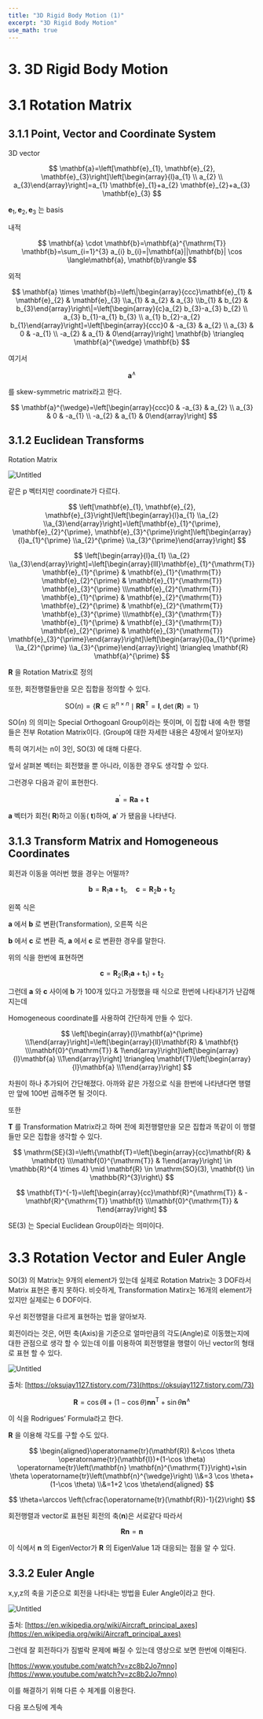 ```yaml
---
title: "3D Rigid Body Motion (1)"
excerpt: "3D Rigid Body Motion"
use_math: true
---
```


# 3. 3D Rigid Body Motion

# 3.1 Rotation Matrix

## 3.1.1 Point, Vector and Coordinate System

3D vector



$$
\mathbf{a}=\left[\mathbf{e}_{1}, \mathbf{e}_{2}, \mathbf{e}_{3}\right]\left[\begin{array}{l}a_{1} \\ a_{2} \\ a_{3}\end{array}\right]=a_{1} \mathbf{e}_{1}+a_{2} \mathbf{e}_{2}+a_{3} \mathbf{e}_{3} 
$$
 





$\mathbf{e}_{1}, \mathbf{e}_{2}, \mathbf{e}_{3}$ 는 basis

내적



$$
\mathbf{a} \cdot \mathbf{b}=\mathbf{a}^{\mathrm{T}} \mathbf{b}=\sum_{i=1}^{3} a_{i} b_{i}=|\mathbf{a}||\mathbf{b}| \cos \langle\mathbf{a}, \mathbf{b}\rangle
$$
 


외적



$$
\mathbf{a} \times \mathbf{b}=\left\|\begin{array}{ccc}\mathbf{e}_{1} & \mathbf{e}_{2} & \mathbf{e}_{3} \\a_{1} & a_{2} & a_{3} \\b_{1} & b_{2} & b_{3}\end{array}\right\|=\left[\begin{array}{c}a_{2} b_{3}-a_{3} b_{2} \\ a_{3} b_{1}-a_{1} b_{3} \\ a_{1} b_{2}-a_{2} b_{1}\end{array}\right]=\left[\begin{array}{ccc}0 & -a_{3} & a_{2} \\ a_{3} & 0 & -a_{1} \\ -a_{2} & a_{1} & 0\end{array}\right] \mathbf{b} \triangleq \mathbf{a}^{\wedge} \mathbf{b}
$$
 


여기서 

$$
\mathbf{a}^{\wedge}
$$
 
를 skew-symmetric matrix라고 한다.



$$
\mathbf{a}^{\wedge}=\left[\begin{array}{ccc}0 & -a_{3} & a_{2} \\ a_{3} & 0 & -a_{1} \\ -a_{2} & a_{1} & 0\end{array}\right]
$$
 


## 3.1.2 Euclidean Transforms

Rotation Matrix

![Untitled](/assets/images/3D_Rigid_Body_Motion/Untitled.png)

같은 p 벡터지만 coordinate가 다르다.



$$
\left[\mathbf{e}_{1}, \mathbf{e}_{2}, \mathbf{e}_{3}\right]\left[\begin{array}{l}a_{1} \\a_{2} \\a_{3}\end{array}\right]=\left[\mathbf{e}_{1}^{\prime}, \mathbf{e}_{2}^{\prime}, \mathbf{e}_{3}^{\prime}\right]\left[\begin{array}{l}a_{1}^{\prime} \\a_{2}^{\prime} \\a_{3}^{\prime}\end{array}\right]
$$
 




$$
\left[\begin{array}{l}a_{1} \\a_{2} \\a_{3}\end{array}\right]=\left[\begin{array}{lll}\mathbf{e}_{1}^{\mathrm{T}} \mathbf{e}_{1}^{\prime} & \mathbf{e}_{1}^{\mathrm{T}} \mathbf{e}_{2}^{\prime} & \mathbf{e}_{1}^{\mathrm{T}} \mathbf{e}_{3}^{\prime} \\\mathbf{e}_{2}^{\mathrm{T}} \mathbf{e}_{1}^{\prime} & \mathbf{e}_{2}^{\mathrm{T}} \mathbf{e}_{2}^{\prime} & \mathbf{e}_{2}^{\mathrm{T}} \mathbf{e}_{3}^{\prime} \\\mathbf{e}_{3}^{\mathrm{T}} \mathbf{e}_{1}^{\prime} & \mathbf{e}_{3}^{\mathrm{T}} \mathbf{e}_{2}^{\prime} & \mathbf{e}_{3}^{\mathrm{T}} \mathbf{e}_{3}^{\prime}\end{array}\right]\left[\begin{array}{l}a_{1}^{\prime} \\a_{2}^{\prime} \\a_{3}^{\prime}\end{array}\right] \triangleq \mathbf{R} \mathbf{a}^{\prime}
$$
 




$\textbf{R}$ 을 Rotation Matrix로 정의

또한, 회전행렬들만을 모은 집합을 정의할 수 있다.



$$
\mathrm{SO}(n)=\left\{\mathbf{R} \in \mathbb{R}^{n \times n} \mid \mathbf{R} \mathbf{R}^{\mathrm{T}}=\mathbf{I}, \operatorname{det}(\mathbf{R})=1\right\}
$$
 




$\text{SO}(n)$ 의 의미는 Special Orthogoanl Group이라는 뜻이며, 이 집합 내에 속한 행렬들은 전부 Rotation Matrix이다. (Group에 대한 자세한 내용은 4장에서 알아보자)

특히 여기서는 n이 3인, $\text{SO}(3)$ 에 대해 다룬다.

앞서 살펴본 벡터는 회전했을 뿐 아니라, 이동한 경우도 생각할 수 있다.

그런경우 다음과 같이 표현한다.


$$
\mathbf{a}^{\prime}=\mathbf{R a}+\mathbf{t}
$$
 




$\textbf{a}$ 벡터가 회전( $\textbf{R}$)하고 이동( $\textbf{t}$)하여, $\textbf{a}'$ 가 됐음을 나타낸다.

## 3.1.3 Transform Matrix and Homogeneous Coordinates

회전과 이동을 여러번 했을 경우는 어떨까?



$$
\mathbf{b}=\mathbf{R}_{1} \mathbf{a}+\mathbf{t}_{1}, \quad \mathbf{c}=\mathbf{R}_{2} \mathbf{b}+\mathbf{t}_{2}
$$
 


왼쪽 식은 

$\textbf{a}$ 에서 $\textbf{b}$ 로 변환(Transformation), 오른쪽 식은 

$\textbf{b}$ 에서 $\textbf{c}$ 로 변환 즉, $\textbf{a}$ 에서 $\textbf{c}$ 로 변환한 경우를 말한다.

위의 식을 한번에 표현하면



$$
\mathbf{c}=\mathbf{R}_{2}\left(\mathbf{R}_{1} \mathbf{a}+\mathbf{t}_{1}\right)+\mathbf{t}_{2}
$$
 


그런데 $\textbf{a}$ 와 $\textbf{c}$ 사이에 $\textbf{b}$ 가 100개 있다고 가정했을 때 식으로 한번에 나타내기가 난감해지는데

Homogeneous coordinate를 사용하여 간단하게 만들 수 있다.



$$
\left[\begin{array}{l}\mathbf{a}^{\prime} \\1\end{array}\right]=\left[\begin{array}{ll}\mathbf{R} & \mathbf{t} \\\mathbf{0}^{\mathrm{T}} & 1\end{array}\right]\left[\begin{array}{l}\mathbf{a} \\1\end{array}\right] \triangleq \mathbf{T}\left[\begin{array}{l}\mathbf{a} \\1\end{array}\right]
$$
 


차원이 하나 추가되어 간단해졌다. 아까와 같은 가정으로 식을 한번에 나타낸다면 행렬만 앞에 100번 곱해주면 될 것이다.

또한 

$\textbf{T}$ 를 Transformation Matrix라고 하며 전에 회전행렬만을 모은 집합과 똑같이 이 행렬들만 모은 집합을 생각할 수 있다.



$$
\mathrm{SE}(3)=\left\{\mathbf{T}=\left[\begin{array}{cc}\mathbf{R} & \mathbf{t} \\\mathbf{0}^{\mathrm{T}} & 1\end{array}\right] \in \mathbb{R}^{4 \times 4} \mid \mathbf{R} \in \mathrm{SO}(3), \mathbf{t} \in \mathbb{R}^{3}\right\}
$$
 




$$
\mathbf{T}^{-1}=\left[\begin{array}{cc}\mathbf{R}^{\mathrm{T}} & -\mathbf{R}^{\mathrm{T}} \mathbf{t} \\\mathbf{0}^{\mathrm{T}} & 1\end{array}\right]
$$
 




$\text{SE}(3)$ 는 Special Euclidean Group이라는 의미이다.

# 3.3 Rotation Vector and Euler Angle



$\text{SO}(3)$ 의 Matrix는 9개의 element가 있는데 실제로 Rotation Matrix는 3 DOF라서 Matrix 표현은 좋지 못하다. 비슷하게, Transformation Matirx는 16개의 element가 있지만 실제로는 6 DOF이다.

우선 회전행렬을 다르게 표현하는 법을 알아보자.

회전이라는 것은, 어떤 축(Axis)을 기준으로 얼마만큼의 각도(Angle)로 이동했는지에 대한 관점으로 생각 할 수 있는데 이를 이용하여 회전행렬을 행렬이 아닌 vector의 형태로 표현 할 수 있다.

![Untitled](/assets/images/3D_Rigid_Body_Motion/Untitled%201.png)

출처: [https://oksujay1127.tistory.com/73](https://oksujay1127.tistory.com/73)



$$
\mathbf{R}=\cos \theta \mathbf{I}+(1-\cos \theta) \mathbf{n n}^{\mathrm{T}}+\sin \theta \mathbf{n}^{\wedge}
$$
 


이 식을 Rodrigues’ Formula라고 한다.



$\textbf{R}$ 을 이용해 각도를 구할 수도 있다.



$$
\begin{aligned}\operatorname{tr}(\mathbf{R}) &=\cos \theta \operatorname{tr}(\mathbf{I})+(1-\cos \theta) \operatorname{tr}\left(\mathbf{n} \mathbf{n}^{\mathrm{T}}\right)+\sin \theta \operatorname{tr}\left(\mathbf{n}^{\wedge}\right) \\&=3 \cos \theta+(1-\cos \theta) \\&=1+2 \cos \theta\end{aligned}
$$
 




$$
\theta=\arccos \left(\cfrac{\operatorname{tr}(\mathbf{R})-1}{2}\right)
$$
 


회전행렬과 vector로 표현된 회전의 축($\textbf{n})$은 서로같다 따라서



$$
\mathbf{R n}=\mathbf{n}
$$
 


이 식에서 $\mathbf{n}$ 의 EigenVector가 $\textbf{R}$ 의 EigenValue 1과 대응되는 점을 알 수 있다.

## 3.3.2 Euler Angle

x,y,z의 축을 기준으로 회전을 나타내는 방법을 Euler Angle이라고 한다.

![Untitled](/assets/images/3D_Rigid_Body_Motion/Untitled%202.png)

출처: [https://en.wikipedia.org/wiki/Aircraft_principal_axes](https://en.wikipedia.org/wiki/Aircraft_principal_axes)

그런데 잘 회전하다가 짐벌락 문제에 빠질 수 있는데 영상으로 보면 한번에 이해된다.

[https://www.youtube.com/watch?v=zc8b2Jo7mno](https://www.youtube.com/watch?v=zc8b2Jo7mno)

이를 해결하기 위해 다른 수 체계를 이용한다.

다음 포스팅에 계속